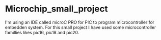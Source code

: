 # Microchip_small_project

I'm using an IDE called microC PRO for PIC to program microcontroller for embedden system. 
For this small project I have used some microcontroller famillies likes pic16, pic18 and pic20.

